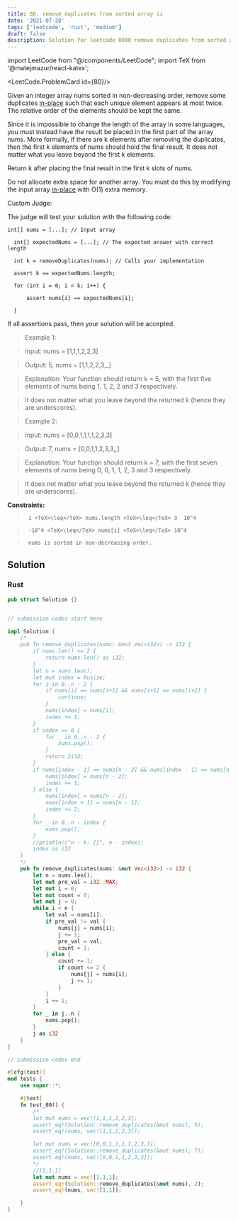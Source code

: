 ```yaml
---
title: 80. remove duplicates from sorted array ii
date: '2021-07-20'
tags: ['leetcode', 'rust', 'medium']
draft: false
description: Solution for leetcode 0080 remove duplicates from sorted array ii
---
```

import LeetCode from "@/components/LeetCode";
import TeX from '@matejmazur/react-katex';

<LeetCode.ProblemCard id={80}/>
 

  Given an integer array nums sorted in non-decreasing order, remove some duplicates [in-place](https://en.wikipedia.org/wiki/In-place_algorithm) such that each unique element appears at most twice. The relative order of the elements should be kept the same.

  Since it is impossible to change the length of the array in some languages, you must instead have the result be placed in the first part of the array nums. More formally, if there are k elements after removing the duplicates, then the first k elements of nums should hold the final result. It does not matter what you leave beyond the first k elements.

  Return k after placing the final result in the first k slots of nums.

  Do not allocate extra space for another array. You must do this by modifying the input array [in-place](https://en.wikipedia.org/wiki/In-place_algorithm) with O(1) extra memory.

  Custom Judge:

  The judge will test your solution with the following code:
```
int[] nums = [...]; // Input array

  int[] expectedNums = [...]; // The expected answer with correct length

  int k = removeDuplicates(nums); // Calls your implementation

  assert k == expectedNums.length;

  for (int i = 0; i < k; i++) {

      assert nums[i] == expectedNums[i];

  }
```
If all assertions pass, then your solution will be accepted.

   

 >   Example 1:

  

 >   Input: nums <TeX>=</TeX> [1,1,1,2,2,3]

 >   Output: 5, nums <TeX>=</TeX> [1,1,2,2,3,_]

 >   Explanation: Your function should return k <TeX>=</TeX> 5, with the first five elements of nums being 1, 1, 2, 2 and 3 respectively.

 >   It does not matter what you leave beyond the returned k (hence they are underscores).

  

 >   Example 2:

  

 >   Input: nums <TeX>=</TeX> [0,0,1,1,1,1,2,3,3]

 >   Output: 7, nums <TeX>=</TeX> [0,0,1,1,2,3,3,_,_]

 >   Explanation: Your function should return k <TeX>=</TeX> 7, with the first seven elements of nums being 0, 0, 1, 1, 2, 3 and 3 respectively.

 >   It does not matter what you leave beyond the returned k (hence they are underscores).

  

   

  **Constraints:**

  

 >   	1 <TeX>\leq</TeX> nums.length <TeX>\leq</TeX> 3  10^4

 >   	-10^4 <TeX>\leq</TeX> nums[i] <TeX>\leq</TeX> 10^4

 >   	nums is sorted in non-decreasing order.


## Solution
### Rust
```rust
pub struct Solution {}


// submission codes start here

impl Solution {
    /*
    pub fn remove_duplicates(nums: &mut Vec<i32>) -> i32 {
        if nums.len() <= 2 {
            return nums.len() as i32;
        }
        let n = nums.len();
        let mut index = 0usize;
        for i in 0..n - 2 {
            if nums[i] == nums[i+1] && nums[i+1] == nums[i+2] {
                continue;
            }
            nums[index] = nums[i];
            index += 1;
        }
        if index == 0 {
            for _ in 0..n - 2 {
                nums.pop();
            }    
            return 2i32;
        }
        if nums[index - 1] == nums[n - 2] && nums[index - 1] == nums[n - 1] {
            nums[index] = nums[n - 2];
            index += 1;
        } else {
            nums[index] = nums[n - 2];
            nums[index + 1] = nums[n - 1];
            index += 2;
        }
        for _ in 0..n - index {
            nums.pop();
        }
        //println!("n - k: {}", n - index);
        index as i32
    }
    */
    pub fn remove_duplicates(nums: &mut Vec<i32>) -> i32 {
        let n = nums.len();
        let mut pre_val = i32::MAX;
        let mut i = 0;
        let mut count = 0;
        let mut j = 0;
        while i < n {
            let val = nums[i];
            if pre_val != val {
                nums[j] = nums[i];
                j += 1;
                pre_val = val;
                count = 1;
            } else {
                count += 1;
                if count <= 2 {
                    nums[j] = nums[i];
                    j += 1;
                }
            }
            i += 1;
        }
        for _ in j..n {
            nums.pop();
        }
        j as i32
    }
}

// submission codes end

#[cfg(test)]
mod tests {
    use super::*;

    #[test]
    fn test_80() {
        /*
        let mut nums = vec![1,1,1,2,2,3];
        assert_eq!(Solution::remove_duplicates(&mut nums), 5);
        assert_eq!(nums, vec![1,1,2,2,3]);

        let mut nums = vec![0,0,1,1,1,1,2,3,3];
        assert_eq!(Solution::remove_duplicates(&mut nums), 7);
        assert_eq!(nums, vec![0,0,1,1,2,3,3]);
        */
        //[1,1,1]
        let mut nums = vec![1,1,1];
        assert_eq!(Solution::remove_duplicates(&mut nums), 2);
        assert_eq!(nums, vec![1,1]);

    }
}

```
